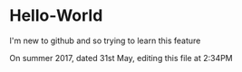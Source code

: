 # Hello-World
I'm new to github and so trying to learn this feature

On summer 2017, dated 31st May, editing this file at 2:34PM
